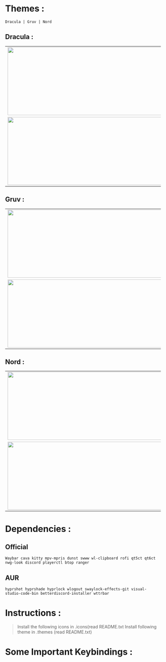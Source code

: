 
# Themes :

    Dracula | Gruv | Nord


## Dracula :
<table>
  <tr>
    <td><img src="" width="500" height="220"/></td>
    <td><img src="" width="500" height="220"/></td>
  </tr>
  <tr>
    <td><img src="https://github.com/user-attachments/assets/c418ee5a-b366-4b3f-b563-149421429fb6" width="500" height=220"/></td>
    <td><img src="https://github.com/user-attachments/assets/00a3e17b-3804-446e-91ce-4145eb874ce9" width="500" height="220"/></td>
  </tr>
</table>

## Gruv :
<table>
  <tr>
    <td><img src="https://github.com/user-attachments/assets/f5b6489c-a116-48df-920f-c48ee14e8585" width="500" height="220"/></td>
    <td><img src="https://github.com/user-attachments/assets/28fbdbe0-ab7a-41ac-a009-fd622efbf2ee" width="500" height="220"/></td>
  </tr>
  <tr>
    <td><img src="https://github.com/user-attachments/assets/1274140d-1022-408f-9cf4-d87e526b86bb" width="500" height=220"/></td>
    <td><img src="" width="500" height="220"/></td>
  </tr>
</table>

## Nord :
<table>
  <tr>
    <td><img src="https://github.com/user-attachments/assets/7cce8766-0139-46ab-9e26-1270c2d79bdd" width="500" height="220"/></td>
    <td><img src="https://github.com/user-attachments/assets/43237aa5-be18-4591-bc8b-6f9da2f90764" width="500" height="220"/></td>
  </tr>
  <tr>
    <td><img src="https://github.com/user-attachments/assets/c1c94429-b722-4ca6-8963-63aaa1c78e14" width="500" height=220"/></td>
    <td><img src="https://github.com/user-attachments/assets/beca5cbb-4562-42ca-8045-c0aabfbc5462" width="500" height="220"/></td>
  </tr>
</table>

# Dependencies :

## Official 
    Waybar cava kitty mpv-mpris dunst swww wl-clipboard rofi qt5ct qt6ct nwg-look discord playerctl btop ranger
## AUR 
    hyprshot hyprshade hyprlock wlogout swaylock-effects-git visual-studio-code-bin betterdiscord-installer wttrbar

# Instructions :
> Install the following icons in .icons(read README.txt
> Install following theme in .themes (read README.txt)


# Some Important Keybindings :

